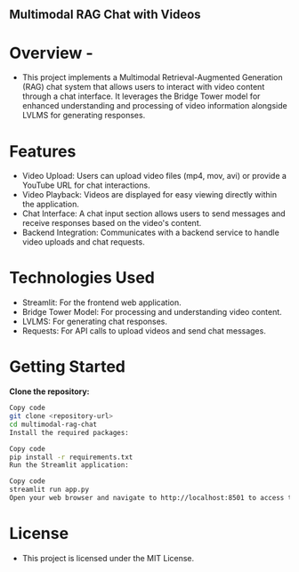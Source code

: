 ## Multimodal RAG Chat with Videos
 # Overview -
- This project implements a Multimodal Retrieval-Augmented Generation (RAG) chat system that allows users to interact with video content through a chat interface. It   leverages the Bridge Tower model for enhanced understanding and processing of video information alongside LVLMS for generating responses.

# Features
- Video Upload: Users can upload video files (mp4, mov, avi) or provide a YouTube URL for chat interactions.
- Video Playback: Videos are displayed for easy viewing directly within the application.
- Chat Interface: A chat input section allows users to send messages and receive responses based on the video's content.
- Backend Integration: Communicates with a backend service to handle video uploads and chat requests.

# Technologies Used
- Streamlit: For the frontend web application.
- Bridge Tower Model: For processing and understanding video content.
- LVLMS: For generating chat responses.
- Requests: For API calls to upload videos and send chat messages.

# Getting Started
**Clone the repository:**

```bash
Copy code
git clone <repository-url>
cd multimodal-rag-chat
Install the required packages:
```

```bash
Copy code
pip install -r requirements.txt
Run the Streamlit application:
```

```bash
Copy code
streamlit run app.py
Open your web browser and navigate to http://localhost:8501 to access the application.
```
# License
- This project is licensed under the MIT License.
